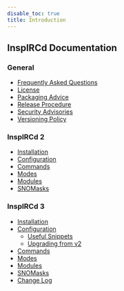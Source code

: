 ```yaml
---
disable_toc: true
title: Introduction
---
```


## InspIRCd Documentation

<div class="col-md-4" markdown="1">

### General

- [Frequently Asked Questions](/faq)
- [License](/license)
- [Packaging Advice](/packaging)
- [Release Procedure](/release-procedure)
- [Security Advisories](/security)
- [Versioning Policy](/versioning)

</div>

<div class="col-md-4" markdown="1">

### InspIRCd 2

- [Installation](/2/installation)
- [Configuration](/2/configuration)
- [Commands](/2/commands)
- [Modes](/2/modes)
- [Modules](/2/modules)
- [SNOMasks](/2/snomasks)

</div>

<div class="col-md-4" markdown="1">

### InspIRCd 3

- [Installation](/3/installation)
- [Configuration](/3/configuration)
    - [Useful Snippets](/3/configuration/useful-snippets)
    - [Upgrading from v2](/3/breaking-changes)
- [Commands](/3/commands)
- [Modes](/3/modes)
- [Modules](/3/modules)
- [SNOMasks](/3/snomasks)
- [Change Log](/3/change-log)

</div>

<!--
List pages which are okay to be orphaned here:

[!](/4/change-log)
-->
